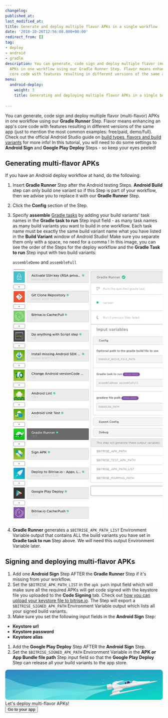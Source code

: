 ```yaml
---
changelog:
published_at:
last_modified_at:
title: Generate and deploy multiple flavor APKs in a single workflow
date: '2018-10-26T12:56:08.000+00:00'
redirect_from: []
tag:
- deploy
- android
- gradle
description: You can generate, code sign and deploy multiple flavor (multi-flavor)
  APKs in one workflow using our Gradle Runner Step. Flavor means enhancing an app's
  core code with features resulting in different versions of the same app.
menu:
  android-deploy:
    weight: 3
    title: Generating and deploying multiple flavor APKs in a single build

---
```

You can generate, code sign and deploy multiple flavor (multi-flavor) APKs in one workflow using our **Gradle Runner** Step. Flavor means enhancing an app's core code with features resulting in different versions of the same app (just to mention the most common examples: free/paid, demo/full). Check out the official Android Studio guide on [build types, flavors and build variants](https://developer.android.com/studio/build/build-variants) for more info! In this tutorial, you will need to do some settings to **Android Sign** and **Google Play Deploy** Steps - so keep your eyes peeled!

## Generating multi-flavor APKs

If you have an Android deploy workflow at hand, do the following:

1. Insert **Gradle Runner** Step after the Android testing Steps. **Android Build** step can only build one variant so if this Step is part of your workflow, then we advise you to replace it with our **Gradle Runner** Step.
2. Click the **Config** section of the Step.
3. Specify **assemble** [Gradle tasks](/tips-and-tricks/android-tips-and-tricks/#what-are-gradle-tasks-and-how-can-i-get-the-list-of-available-tasks-in-my-project/) by adding your build variants' task names in the **Gradle task to run** Step input field - as many task names as many build variants you want to build in one workflow. Each task name must be exactly the same build variant name what you have listed in the **Build Variant** window of Android Studio! Make sure you separate them only with a space, no need for a comma ! In this image, you can see the order of the Steps for the deploy workflow and the **Gradle Task to run** Step input with two build variants:

   `assembleDemo` and `assembleFull`

   ![](/img/multiflavor-1.jpg)
4. **Gradle Runner** generates a `$BITRISE_APK_PATH_LIST` Environment Variable output that contains ALL the build variants you have set in **Gradle task to run** Step above. We will need this output Environment Variable later.

## Signing and deploying multi-flavor APKs

1. Add one **Android Sign** Step AFTER the **Gradle Runner** Step if it's missing from your workflow.
2. Set the `$BITRISE_APK_PATH_LIST` in the `apk path` input field which will make sure all the required APKs will get code signed with the keystore file you uploaded to the **Code Signing** tab. Check out [how you can upload your keystore file to bitrise.io](/code-signing/android-code-signing/android-code-signing-using-bitrise-sign-apk-step/#create-a-signed-apk-with-the-sign-apk-step/). The Step will export a `$BITRISE_SIGNED_APK_PATH` Environment Variable output which lists all your signed build variants.
3. Make sure you set the following input fields in the **Android Sign** Step:

* **Keystore url**
* **Keystore password**
* **Keystore alias**

1. Add the **Google Play Deploy** Step AFTER the **Android Sign** Step.
2. Set the `$BITRISE_SIGNED_APK_PATH` Environment Variable in the **APK or App Bundle file path** Step input field so that the **Google Play Deploy** Step can release all your build variants to the app store.

<div class="banner">
	<img src="/assets/images/banner-bg-888x170.png" style="border: none;">
	<div class="deploy-text">Let's deploy multi-flavor APKs!</div>
	<a target="_blank" href="https://app.bitrise.io/dashboard/builds"><button class="button">Go to your app</button></a>
</div>